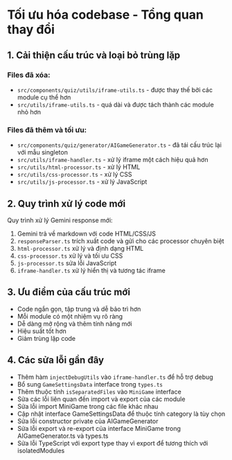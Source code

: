 
# Tối ưu hóa codebase - Tổng quan thay đổi

## 1. Cải thiện cấu trúc và loại bỏ trùng lặp

### Files đã xóa:
- `src/components/quiz/utils/iframe-utils.ts` - được thay thế bởi các module cụ thể hơn
- `src/utils/iframe-utils.ts` - quá dài và được tách thành các module nhỏ hơn

### Files đã thêm và tối ưu:
- `src/components/quiz/generator/AIGameGenerator.ts` - đã tái cấu trúc lại với mẫu singleton
- `src/utils/iframe-handler.ts` - xử lý iframe một cách hiệu quả hơn
- `src/utils/html-processor.ts` - xử lý HTML
- `src/utils/css-processor.ts` - xử lý CSS
- `src/utils/js-processor.ts` - xử lý JavaScript

## 2. Quy trình xử lý code mới

Quy trình xử lý Gemini response mới:
1. Gemini trả về markdown với code HTML/CSS/JS
2. `responseParser.ts` trích xuất code và gửi cho các processor chuyên biệt
3. `html-processor.ts` xử lý và định dạng HTML
4. `css-processor.ts` xử lý và tối ưu CSS
5. `js-processor.ts` sửa lỗi JavaScript
6. `iframe-handler.ts` xử lý hiển thị và tương tác iframe

## 3. Ưu điểm của cấu trúc mới

- Code ngắn gọn, tập trung và dễ bảo trì hơn
- Mỗi module có một nhiệm vụ rõ ràng
- Dễ dàng mở rộng và thêm tính năng mới
- Hiệu suất tốt hơn
- Giảm trùng lặp code

## 4. Các sửa lỗi gần đây

- Thêm hàm `injectDebugUtils` vào `iframe-handler.ts` để hỗ trợ debug
- Bổ sung `GameSettingsData` interface trong `types.ts` 
- Thêm thuộc tính `isSeparatedFiles` vào `MiniGame` interface
- Sửa các lỗi liên quan đến import và export của các module
- Sửa lỗi import MiniGame trong các file khác nhau
- Cập nhật interface GameSettingsData để thuộc tính category là tùy chọn
- Sửa lỗi constructor private của AIGameGenerator
- Sửa lỗi export và re-export của interface MiniGame trong AIGameGenerator.ts và types.ts
- Sửa lỗi TypeScript với export type thay vì export để tương thích với isolatedModules

